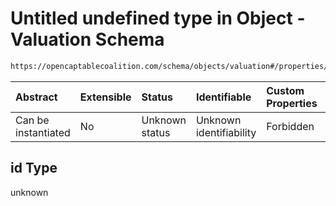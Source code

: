 # Untitled undefined type in Object - Valuation Schema

```txt
https://opencaptablecoalition.com/schema/objects/valuation#/properties/id
```



| Abstract            | Extensible | Status         | Identifiable            | Custom Properties | Additional Properties | Access Restrictions | Defined In                                                                                  |
| :------------------ | :--------- | :------------- | :---------------------- | :---------------- | :-------------------- | :------------------ | :------------------------------------------------------------------------------------------ |
| Can be instantiated | No         | Unknown status | Unknown identifiability | Forbidden         | Allowed               | none                | [Valuation.schema.json*](../../schema/objects/Valuation.schema.json "open original schema") |

## id Type

unknown
